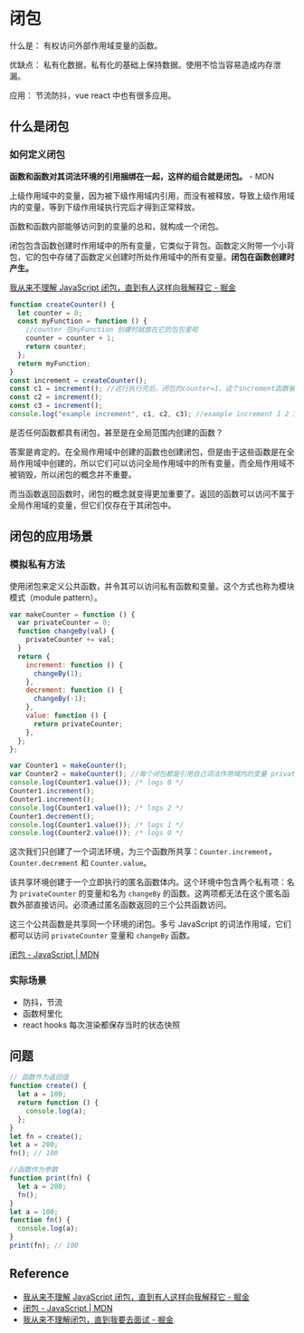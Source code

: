 # 闭包

什么是： 有权访问外部作用域变量的函数。

优缺点： 私有化数据，私有化的基础上保持数据。使用不恰当容易造成内存泄漏。

应用： 节流防抖，vue react 中也有很多应用。

## 什么是闭包

### 如何定义闭包

**函数和函数对其词法环境的引用捆绑在一起，这样的组合就是闭包。** - MDN

上级作用域中的变量，因为被下级作用域内引用，而没有被释放，导致上级作用域内的变量，等到下级作用域执行完后才得到正常释放。

函数和函数内部能够访问到的变量的总和，就构成一个闭包。

闭包包含函数创建时作用域中的所有变量，它类似于背包。函数定义附带一个小背包，它的包中存储了函数定义创建时所处作用域中的所有变量。**闭包在函数创建时产生。**

[我从来不理解 JavaScript 闭包，直到有人这样向我解释它 - 掘金](https://juejin.cn/post/6844903858636849159#heading-4)

```js
function createCounter() {
  let counter = 0;
  const myFunction = function () {
    //counter 在myFunction 创建时就放在它的包包里啦
    counter = counter + 1;
    return counter;
  };
  return myFunction;
}
const increment = createCounter();
const c1 = increment(); //这行执行完后，闭包的counter=1，这个increment函数被销毁，但下面还存在对increment 的引用，counter 还在不被销毁，下面使用的counter 初始值为1
const c2 = increment();
const c3 = increment();
console.log("example increment", c1, c2, c3); //example increment 1 2 3
```

是否任何函数都具有闭包，甚至是在全局范围内创建的函数？

答案是肯定的。在全局作用域中创建的函数也创建闭包，但是由于这些函数是在全局作用域中创建的，所以它们可以访问全局作用域中的所有变量，而全局作用域不被销毁，所以闭包的概念并不重要。

而当函数返回函数时，闭包的概念就变得更加重要了。返回的函数可以访问不属于全局作用域的变量，但它们仅存在于其闭包中。

## 闭包的应用场景

### 模拟私有方法

使用闭包来定义公共函数，并令其可以访问私有函数和变量。这个方式也称为模块模式（module pattern）。

```js
var makeCounter = function () {
  var privateCounter = 0;
  function changeBy(val) {
    privateCounter += val;
  }
  return {
    increment: function () {
      changeBy(1);
    },
    decrement: function () {
      changeBy(-1);
    },
    value: function () {
      return privateCounter;
    },
  };
};

var Counter1 = makeCounter();
var Counter2 = makeCounter(); //每个闭包都是引用自己词法作用域内的变量 privateCounter ,在一个闭包内对变量的修改，不会影响到另外一个闭包中的变量。
console.log(Counter1.value()); /* logs 0 */
Counter1.increment();
Counter1.increment();
console.log(Counter1.value()); /* logs 2 */
Counter1.decrement();
console.log(Counter1.value()); /* logs 1 */
console.log(Counter2.value()); /* logs 0 */
```

这次我们只创建了一个词法环境，为三个函数所共享：`Counter.increment`，`Counter.decrement` 和 `Counter.value`。

该共享环境创建于一个立即执行的匿名函数体内。这个环境中包含两个私有项：名为 `privateCounter` 的变量和名为 `changeBy` 的函数。这两项都无法在这个匿名函数外部直接访问。必须通过匿名函数返回的三个公共函数访问。

这三个公共函数是共享同一个环境的闭包。多亏 JavaScript 的词法作用域，它们都可以访问 `privateCounter` 变量和 `changeBy` 函数。

[闭包 - JavaScript | MDN](https://developer.mozilla.org/zh-CN/docs/Web/JavaScript/Closures)

### 实际场景

- 防抖，节流
- 函数柯里化
- react hooks 每次渲染都保存当时的状态快照

## 问题

```js
// 函数作为返回值
function create() {
  let a = 100;
  return function () {
    console.log(a);
  };
}
let fn = create();
let a = 200;
fn(); // 100
```

```js
//函数作为参数
function print(fn) {
  let a = 200;
  fn();
}
let a = 100;
function fn() {
  console.log(a);
}
print(fn); // 100
```

## Reference

- [我从来不理解 JavaScript 闭包，直到有人这样向我解释它 - 掘金](https://juejin.cn/post/6844903858636849159#heading-4)
- [闭包 - JavaScript | MDN](https://developer.mozilla.org/zh-CN/docs/Web/JavaScript/Closures)
- [我从来不理解闭包，直到我要去面试 - 掘金](https://juejin.cn/post/7088216038063472670#heading-0)
